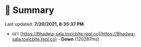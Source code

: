 # 📖 Summary
Last updated: **7/20/2021, 8:35:37 PM**

- `GET` [https://Bhadwa-sala.toxicblte.repl.co](https://Bhadwa-sala.toxicblte.repl.co) - **Down** (120267ms)
